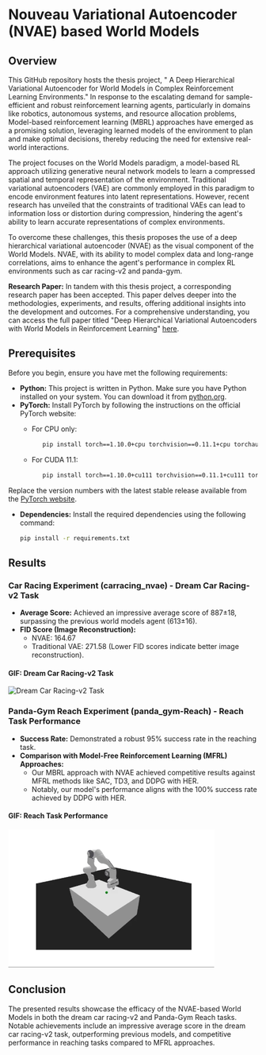 # Nouveau Variational Autoencoder (NVAE) based World Models 

## Overview

This GitHub repository hosts the thesis project, " A Deep Hierarchical Variational Autoencoder for World Models in Complex Reinforcement Learning Environments." In response to the escalating demand for sample-efficient and robust reinforcement learning agents, particularly in domains like robotics, autonomous systems, and resource allocation problems, Model-based reinforcement learning (MBRL) approaches have emerged as a promising solution, leveraging learned models of the environment to plan and make optimal decisions, thereby reducing the need for extensive real-world interactions.

The project focuses on the World Models paradigm, a model-based RL approach utilizing generative neural network models to learn a compressed spatial and temporal representation of the environment. Traditional variational autoencoders (VAE) are commonly employed in this paradigm to encode environment features into latent representations. However, recent research has unveiled that the constraints of traditional VAEs can lead to information loss or distortion during compression, hindering the agent's ability to learn accurate representations of complex environments.

To overcome these challenges, this thesis proposes the use of a deep hierarchical variational autoencoder (NVAE) as the visual component of the World Models. NVAE, with its ability to model complex data and long-range correlations, aims to enhance the agent's performance in complex RL environments such as car racing-v2 and panda-gym.


**Research Paper:**
In tandem with this thesis project, a corresponding research paper has been accepted. This paper delves deeper into the methodologies, experiments, and results, offering additional insights into the development and outcomes. For a comprehensive understanding, you can access the full paper titled "Deep Hierarchical Variational Autoencoders with World Models in Reinforcement Learning" [here](https://doi.ieeecomputersociety.org/10.1109/TransAI60598.2023.00039).

## Prerequisites

Before you begin, ensure you have met the following requirements:

- **Python:** This project is written in Python. Make sure you have Python installed on your system. You can download it from [python.org](https://www.python.org/downloads/).
- **PyTorch:** Install PyTorch by following the instructions on the official PyTorch website:
  - For CPU only:
     ```bash
        pip install torch==1.10.0+cpu torchvision==0.11.1+cpu torchaudio==0.10.0+cpu -f https://download.pytorch.org/whl/cpu.html
     ```

  - For CUDA 11.1:
     ```bash
        pip install torch==1.10.0+cu111 torchvision==0.11.1+cu111 torchaudio==0.10.0+cu111 -f https://download.pytorch.org/whl/cu111.html
     ```
 Replace the version numbers with the latest stable release available from the [PyTorch website](https://pytorch.org/get-started/locally/).


- **Dependencies:** Install the required dependencies using the following command:

  ```bash
  pip install -r requirements.txt
  ```

## Results

### Car Racing Experiment (carracing_nvae) -  Dream Car Racing-v2 Task

- **Average Score:** Achieved an impressive average score of 887±18, surpassing the previous world models agent (613±16).
- **FID Score (Image Reconstruction):**
  - NVAE: 164.67
  - Traditional VAE: 271.58 (Lower FID scores indicate better image reconstruction).

#### GIF: Dream Car Racing-v2 Task

![Dream Car Racing-v2 Task](caaracing_nvae/docs/img/trained.gif)


### Panda-Gym Reach Experiment (panda_gym-Reach) - Reach Task Performance

- **Success Rate:** Demonstrated a robust 95% success rate in the reaching task.
- **Comparison with Model-Free Reinforcement Learning (MFRL) Approaches:**
  - Our MBRL approach with NVAE achieved competitive results against MFRL methods like SAC, TD3, and DDPG with HER.
  - Notably, our model's performance aligns with the 100% success rate achieved by DDPG with HER.

#### GIF: Reach Task Performance

![Reach Task Performance](panda_gym-Reach/output.gif)

## Conclusion

The presented results showcase the efficacy of the NVAE-based World Models in both the dream car racing-v2 and Panda-Gym Reach tasks. Notable achievements include an impressive average score in the dream car racing-v2 task, outperforming previous models, and competitive performance in reaching tasks compared to MFRL approaches.


